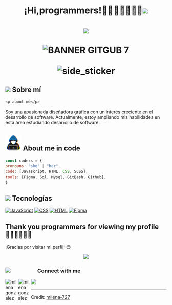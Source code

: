 <h1 align="center"><b>¡Hi,programmers!👩🏻‍💻🫶🏻🤟🏻</b><img src="https://media4.giphy.com/media/v1.Y2lkPTc5MGI3NjExamxlNWRjempjeGxhOG05NDAxa29oN2xrNW9ib2NraTJyMzNtNTJ5cyZlcD12MV9pbnRlcm5hbF9naWZfYnlfaWQmY3Q9cw/w1OBpBd7kJqHrJnJ13/giphy.gif" width="100">
<p align="center">
  <a href="https://github.com/DenverCoder1/readme-typing-svg"><img src="https://readme-typing-svg.herokuapp.com?font=Time+New+Roman&color=cyan&size=25&center=true&vCenter=true&width=600&height=100&lines=program;smile;enjoy;learn;always+be+yourself..&hearts;++"></a>
</p>

![BANNER GITGUB 7](https://github.com/user-attachments/assets/64ae8823-be5b-4326-866e-4ab4f5bf3f99)


<!--- snake -->
<!--- Ghiphy -->
<img align="center" width=200px height=200px alt="side_sticker" src="https://media.giphy.com/media/TEnXkcsHrP4YedChhA/giphy.gif" />

## <img src="https://media.giphy.com/media/iY8CRBdQXODJSCERIr/giphy.gif" width="35"> <b> Sobre mí </b>
```js 
<p about me</p>
```
Soy una apasionada diseñadora gráfica con un interés creciente en el desarrollo de software. Actualmente, estoy ampliando mis habilidades en esta área estudiando desarrollo de software.

## <picture><img src = "https://github.com/0xAbdulKhalid/0xAbdulKhalid/raw/main/assets/mdImages/about_me.gif" width = 50px></picture> **About me in code**
```js
const coders = {
pronouns: "she" | "her",
code: [Javascript, HTML, CSS, SCSS],
tools: [Figma, Sql, Mysql, GitBash, Github],
}
```
## <img src="https://media2.giphy.com/media/QssGEmpkyEOhBCb7e1/giphy.gif?cid=ecf05e47a0n3gi1bfqntqmob8g9aid1oyj2wr3ds3mg700bl&rid=giphy.gif" width ="25"> <b>Tecnologías</b>
[![JavaScript](https://img.shields.io/badge/-JavaScript-yellow?style=flat&logo=javascript&logoColor=white)](https://www.javascript.com/)
[![CSS](https://img.shields.io/badge/-CSS-blue?style=flat&logo=css3&logoColor=white)](https://www.w3.org/Style/CSS/)
[![HTML](https://img.shields.io/badge/-HTML-orange?style=flat&logo=html5&logoColor=white)](https://html.spec.whatwg.org/)
[![Figma](https://img.shields.io/badge/-Figma-purple?style=flat&logo=figma&logoColor=white)](https://www.figma.com/)

## **Thank you programmers for viewing my profile** 👩🏻‍💻👨🏻‍💻 
¡Gracias por visitar mi perfil! 😊

<p align="center">
  <img src="https://media4.giphy.com/media/v1.Y2lkPTc5MGI3NjExbXFtaHBuaWV4MW1oc3FlNzl1cGh5bHZ4NmNveXdpYWpwMXd6YmtwcCZlcD12MV9pbnRlcm5hbF9naWZfYnlfaWQmY3Q9cw/fuPvbg3qkZKJJeTI73/giphy.gif" width="30%">
</p>

<!--- Contacto -->
<h3> Connect with me <img src="https://media2.giphy.com/media/v1.Y2lkPTc5MGI3NjExbnVqbGJmZGszZjlkZjZ0dXpqcHBvcm01bnMzYTNraWZ0bXd2YWVkZiZlcD12MV9pbnRlcm5hbF9naWZfYnlfaWQmY3Q9cw/sdfOnB4OGtcdBTpoSY/giphy.webp" width="100px" align="left"></h3>  

  <!--- linkedIn -->
  <a href="www.linkedin.com/in/milenagc2794" target="blank"><img align="left"
      src="https://img.icons8.com/?size=100&id=114445&format=png&color=000000"
      alt="milena gonzalez" width="40px"/></a>
  <!--- Instagram -->
  <a href="https://www.instagram.com/animel_ilustradora/" target="blank"><img align="left"
      src="https://img.icons8.com/?size=100&id=Xy10Jcu1L2Su&format=png&color=000000"
      alt="milena gonzalez" width="40px"/></a>


<!--horizontal divider(gradiant)-->
<img src="https://user-images.githubusercontent.com/73097560/115834477-dbab4500-a447-11eb-908a-139a6edaec5c.gif">

----------------------------------------------------------------------
Credit: [milena-727](https://github.com/milena-727)

